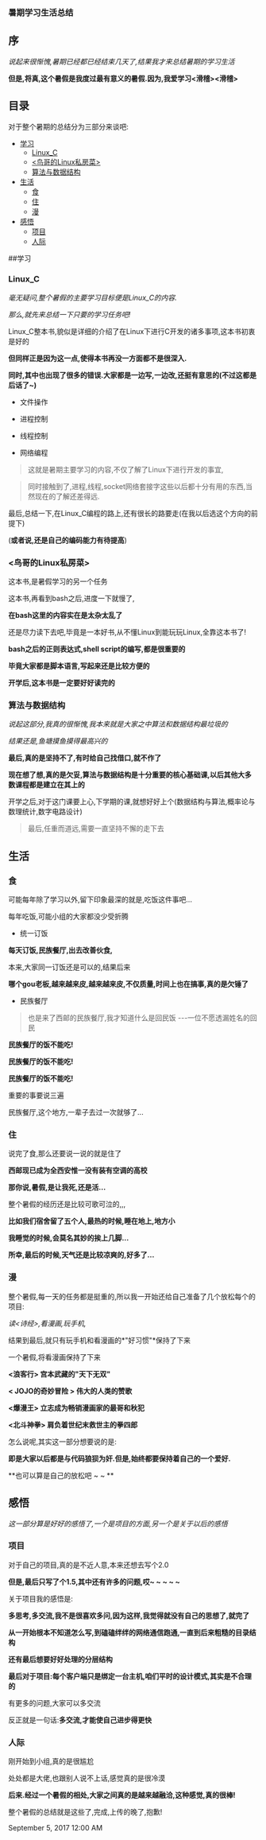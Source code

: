 ### 暑期学习生活总结


## 序

*说起来很惭愧,暑期已经都已经结束几天了,结果我才来总结暑期的学习生活*

**但是,将真,这个暑假是我度过最有意义的暑假.因为,我爱学习<滑稽><滑稽>**



## 目录

对于整个暑期的总结分为三部分来谈吧:

 * [学习](#学习)
 	* [Linux_C](#Linux_C)
 	* [<鸟哥的Linux私房菜>](#<鸟哥的Linux私房菜>)
 	* [算法与数据结构](#算法与数据结构)
 * [生活](#生活)
	* [食](#食)
	* [住](#住)
	* [漫](#漫)
 * [感悟](#感悟)
	* [项目](#项目)
	* [人际](#人际)


##学习

### Linux_C

*毫无疑问,整个暑假的主要学习目标便是Linux_C的内容.*

*那么,就先来总结一下只要的学习任务吧!*

Linux_C整本书,貌似是详细的介绍了在Linux下进行C开发的诸多事项,这本书初衷是好的

**但同样正是因为这一点,使得本书再没一方面都不是很深入.**

**同时,其中也出现了很多的错误.大家都是一边写,一边改,还挺有意思的(不过这都是后话了~)**

- 文件操作

- 进程控制

- 线程控制

- 网络编程

> 这就是暑期主要学习的内容,不仅了解了Linux下进行开发的事宜,

> 同时接触到了,进程,线程,socket网络套接字这些以后都十分有用的东西,当然现在的了解还差得远.

最后,总结一下,在Linux_C编程的路上,还有很长的路要走(在我以后选这个方向的前提下)

(**或者说,还是自己的编码能力有待提高**)

### <鸟哥的Linux私房菜>

这本书,是暑假学习的另一个任务

这本书,再看到bash之后,进度一下就慢了,

**在bash这里的内容实在是太杂太乱了**

还是尽力读下去吧,毕竟是一本好书,从不懂Linux到能玩玩Linux,全靠这本书了!

**bash之后的正则表达式,shell script的编写,都是很重要的**

**毕竟大家都是脚本语言,写起来还是比较方便的**

**开学后,这本书是一定要好好读完的**

### 算法与数据结构

*说起这部分,我真的很惭愧,我本来就是大家之中算法和数据结构最垃圾的*

*结果还是,鱼塘摸鱼摸得最高兴的*

**最后,真的是坚持不了,有时给自己找借口,就不作了**

**现在想了想,真的是欠妥,算法与数据结构是十分重要的核心基础课,以后其他大多数课程都是建立在其上的**

开学之后,对于这门课要上心,下学期的课,就想好好上个(数据结构与算法,概率论与数理统计,数字电路设计)



> 最后,任重而道远,需要一直坚持不懈的走下去

## 生活

### 食

可能每年除了学习以外,留下印象最深的就是,吃饭这件事吧...

每年吃饭,可能小组的大家都没少受折腾

- 统一订饭

 **每天订饭,民族餐厅,出去改善伙食,**

 本来,大家同一订饭还是可以的,结果后来

 **哪个gou老板,越来越来皮,越来越来皮,不仅质量,时间上也在搞事,真的是欠锤了**

- 民族餐厅
 
 > 也是来了西邮的民族餐厅,我才知道什么是回民饭               ---一位不愿透漏姓名的回民
 
 **民族餐厅的饭不能吃!**
 
 **民族餐厅的饭不能吃!**
 
 **民族餐厅的饭不能吃!**
 
 重要的事要说三遍
 
 民族餐厅,这个地方,一辈子去过一次就够了...

### 住

说完了食,那么还要说一说的就是住了

**西邮现已成为全西安惟一没有装有空调的高校**

**那你说,暑假,是让我死,还是活...**

整个暑假的经历还是比较可歌可泣的,,,

**比如我们宿舍留了五个人,最热的时候,睡在地上,地方小**

**我睡觉的时候,会莫名其妙的挨上几脚...**

**所幸,最后的时候,天气还是比较凉爽的,好多了...**

### 漫

整个暑假,每一天的任务都是挺重的,所以我一开始还给自己准备了几个放松每个的项目:

*读<诗经>,看漫画,玩手机,*

结果到最后,就只有玩手机和看漫画的*"好习惯"*保持了下来

一个暑假,将看漫画保持了下来

**<浪客行> 宫本武藏的"天下无双"**

**< JOJO的奇妙冒险 > 伟大的人类的赞歌**

**<爆漫王> 立志成为畅销漫画家的最哥和秋犯**

**<北斗神拳> 肩负着世纪末救世主的拳四郎**

怎么说呢,其实这一部分想要说的是:

**即是大家以后都是与代码狼狈为奸.但是,始终都要保持着自己的一个爱好.**

**也可以算是自己的放松吧 ~ ~ **

## 感悟

*这一部分算是好好的感悟了,一个是项目的方面,另一个是关于以后的感悟*

### 项目

对于自己的项目,真的是不近人意,本来还想去写个2.0

**但是,最后只写了个1.5,其中还有许多的问题,哎~ ~ ~ ~ ~**

关于项目我的感悟是:

**多思考,多交流,我不是很喜欢多问,因为这样,我觉得就没有自己的思想了,就完了**

**从一开始根本不知道怎么写,到磕磕绊绊的网络通信跑通,一直到后来粗糙的目录结构**

**还有最后想要好好处理的分层结构**

**最后对于项目:每个客户端只是绑定一台主机,咱们平时的设计模式,其实是不合理的**

有更多的问题,大家可以多交流

反正就是一句话:**多交流,才能使自己进步得更快**

### 人际

刚开始到小组,真的是很尴尬

处处都是大佬,也跟别人说不上话,感觉真的是很冷漠

**后来.经过一个暑假的相处,大家之间真的是越来越融洽,这种感觉,真的很棒!**


整个暑假的总结就是这些了,完成,上传的晚了,抱歉!

September 5, 2017 12:00 AM